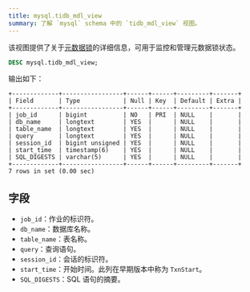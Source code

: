 ```yaml
---
title: mysql.tidb_mdl_view
summary: 了解 `mysql` schema 中的 `tidb_mdl_view` 视图。
---
```


该视图提供了关于[元数据锁](/metadata-lock.md)的详细信息，可用于监控和管理元数据锁状态。

```sql
DESC mysql.tidb_mdl_view;
```

输出如下：

```
+-------------+-----------------+------+------+---------+-------+
| Field       | Type            | Null | Key  | Default | Extra |
+-------------+-----------------+------+------+---------+-------+
| job_id      | bigint          | NO   | PRI  | NULL    |       |
| db_name     | longtext        | YES  |      | NULL    |       |
| table_name  | longtext        | YES  |      | NULL    |       |
| query       | longtext        | YES  |      | NULL    |       |
| session_id  | bigint unsigned | YES  |      | NULL    |       |
| start_time  | timestamp(6)    | YES  |      | NULL    |       |
| SQL_DIGESTS | varchar(5)      | YES  |      | NULL    |       |
+-------------+-----------------+------+------+---------+-------+
7 rows in set (0.00 sec)
```

## 字段

* `job_id`：作业的标识符。
* `db_name`：数据库名称。
* `table_name`：表名称。
* `query`：查询语句。
* `session_id`：会话的标识符。
* `start_time`：开始时间。此列在早期版本中称为 `TxnStart`。
* `SQL_DIGESTS`：SQL 语句的摘要。
